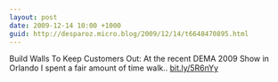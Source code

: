 ```yaml
---
layout: post
date: 2009-12-14 10:00 +1000
guid: http://desparoz.micro.blog/2009/12/14/t6648470895.html
---
```

Build Walls To Keep Customers Out: 
At the recent DEMA 2009 Show in Orlando I spent a fair amount of time walk.. [bit.ly/5R6nYy](http://bit.ly/5R6nYy)
